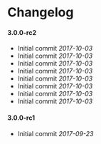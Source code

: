 # Changelog

#### 3.0.0-rc2

* Initial commit *2017-10-03*
* Initial commit *2017-10-03*
* Initial commit *2017-10-03*
* Initial commit *2017-10-03*
* Initial commit *2017-10-03*
* Initial commit *2017-10-03*
* Initial commit *2017-10-03*
* Initial commit *2017-10-03*


#### 3.0.0-rc1

* Initial commit *2017-09-23*
